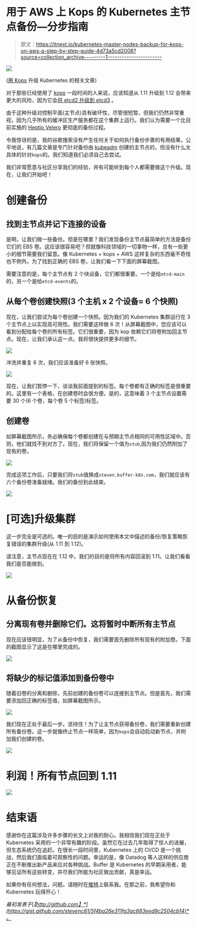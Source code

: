 # 用于 AWS 上 Kops 的 Kubernetes 主节点备份—分步指南

> 原文：<https://itnext.io/kubernetes-master-nodes-backup-for-kops-on-aws-a-step-by-step-guide-4d73a5cd2008?source=collection_archive---------1----------------------->

![](img/cce1e4425e0aaca54eb74e3938c277f1.png)

([用 Kops](/upgrading-kubernetes-cluster-with-kops-and-things-to-watch-out-for-8b5e7dff71c0?source=friends_link&sk=9f326510f264e7a2a2cac97ae70410d0) 升级 Kubernetes 的相关文章)

对于那些已经使用了 [kops](https://github.com/kubernetes/kops) 一段时间的人来说，应该知道从 1.11 升级到 1.12 会带来更大的风险，因为它会[将 etcd2 升级到 etcd3](https://github.com/kubernetes/kops/blob/master/docs/etcd3-migration.md) 。

由于这种升级对控制平面(主节点)具有破坏性，尽管很短暂，但我们仍然非常重视，因为几乎所有的缓冲区生产服务都在这个集群上运行。我们认为需要一个比目前实施的 [Heptio Velero](https://github.com/heptio/velero) 更彻底的备份过程。

令我惊讶的是，我的谷歌搜索没有产生任何关于如何执行备份步骤的有用结果。公平地说，有几篇文章是专门针对备份由 [kubeadm](https://kubernetes.io/docs/setup/production-environment/tools/kubeadm/create-cluster-kubeadm/) 创建的主节点的，但没有什么太具体的针对`kops`的。我们知道我们必须自己去尝试。

我们非常愿意与社区分享我们的经验，并有可能听到每个人都需要做这个升级。现在，让我们开始吧！

# 创建备份

## 找到主节点并记下连接的设备

是啊，让我们做一些备份。但是在哪里？我们发现备份主节点最简单的方法是备份它们的 EBS 卷。这应该很容易吧？但就像科技领域的一切事物一样，总有一些更小的细节需要我们留意。像 Kubernetes + kops + AWS 这样复杂的东西毫不奇怪也不例外。为了找到正确的 EBS 卷，让我们看一下下面的屏幕截图。

需要注意的是，每个主节点有 2 个块设备，它们都很重要。一个是给`etcd-main`的，另一个是给`etcd-events`的。

## 从每个卷创建快照(3 个主机 x 2 个设备= 6 个快照)

现在，让我们尝试为每个卷创建一个快照。因为我们的 Kubernetes 集群运行在 3 个主节点上以实现高可用性。我们需要这样做 6 次！从屏幕截图中，您应该可以看到分配给每个卷的所有标签。它们很重要，因为 kop 依赖它们将卷附加回主节点。现在，让我们承认这一点。我将很快提供更多的细节。

![](img/f34136e3279f25233c710c803f9c83dc.png)

冲洗并重复 6 次，我们应该准备好 6 张快照。

![](img/0ea93dfff9d5768eceabbe5c76f8d331.png)

现在，让我们暂停一下，谈谈我前面提到的标签。每个卷都有正确的标签是很重要的。这里有一个表格，在创建卷时会很方便。是的，这意味着 3 个主节点设置需要 30 个(6 个卷，每个卷 5 个标签)标签。

## 创建卷

如屏幕截图所示，务必确保每个卷都创建在与预期主节点相同的可用性区域中。否则，他们就找不到对方了。现在，我们将保留一个值为`stub`,因为我们仍然附加了现有的卷。

![](img/bad197b5cb9e37e9be7a79538667d145.png)

完成这项工作后，只要我们将`stub`值换成`steven.buffer-k8s.com`，我们就应该有六个备份卷准备就绪。我们的备份到此结束。

![](img/16dc6f4709e8d56a44aee7e5c2bc3b30.png)

# [可选]升级集群

这一步完全是可选的。唯一的目的是演示如何使用本文中描述的备份/恢复策略恢复错误的集群升级(从 1.11 到 1.12)。

请注意，主节点现在在 1.12 中，我们的目的是将所有内容回滚到 1.11。让我们看看我们是否能做到。

![](img/2ab4b5b4763e2a4717ee242781a5d502.png)

# 从备份恢复

## 分离现有卷并删除它们。这将暂时中断所有主节点

现在应该很明显，为了从备份中恢复，我们需要首先删除所有现有的附加卷。下面的截图显示了这是在哪里完成的。

![](img/df48bf833d6916ff0c22802d3e2f82a2.png)

## 将缺少的标记值添加到备份卷中

随着旧卷的分离和删除，先前创建的备份卷可以连接到主节点。但是首先，我们需要添加回正确的标签值，如屏幕截图所示。

![](img/8e11a5082043905c3b922e8934f593f0.png)

我们现在正处于最后一步。坚持住！为了让主节点获得备份卷，我们需要重新创建所有备份卷。这一步就像终止节点一样简单，因为`kops`会自动启动新节点，并附加我们创建的卷。

![](img/d9c385966972c316354380d4ebce9e06.png)

# 利润！所有节点回到 1.11

![](img/9ee130bf931880d1035d074695dd7198.png)

# 结束语

感谢你在这篇涉及许多步骤的长文上对我的耐心。我相信我们现在正处于 Kubernetes 采用的一个非常有趣的阶段。虽然它在过去几年取得了惊人的进展，但生态系统仍在追赶。在很长一段时间里，Kubernetes 上的 CI/CD 是一个挑战，然后我们面临着可观察性的问题。幸运的是，像 Datadog 等人这样的供应商正在不断推出新产品来应对各种挑战。Buffer 是 Kubernetes 的早期采用者，能够见证所有这些转变，并尽我们所能为社区做出贡献，真是幸运。

如果你有任何想法，问题。请随时在[推特](https://twitter.com/stevenc81)上联系我。在那之前，我希望你和 Kubernetes 玩得开心！

*最初发表于*[*【http://github.com】*](https://gist.github.com/stevenc81/5f4ba26e311fa3ac683eed9c2504cb14)*。*